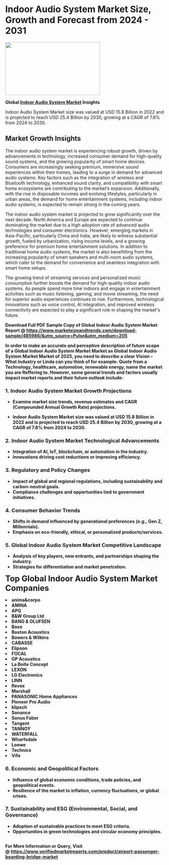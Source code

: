 <H1>Indoor Audio System Market Size, Growth and Forecast from 2024 - 2031</H1><img class="aligncenter size-medium wp-image-584254" src="https://thirdeyenews.in/wp-content/uploads/2024/09/Global-Market-Research-300x168.jpeg" alt="" width="300" height="168" /><p><strong>Global&nbsp;<a href="https://www.marketsizeandtrends.com/download-sample/485986/&amp;utm_source=Pulse&amp;utm_medium=205">Indoor Audio System Market</a> Insights</strong></p><p>Indoor Audio System Market size was valued at USD 15.8 Billion in 2022 and is projected to reach USD 25.4 Billion by 2030, growing at a CAGR of 7.8% from 2024 to 2030.</p><p><h2>Market Growth Insights</h2> <p>The indoor audio system market is experiencing robust growth, driven by advancements in technology, increased consumer demand for high-quality sound systems, and the growing popularity of smart home devices. Consumers are increasingly seeking premium, immersive sound experiences within their homes, leading to a surge in demand for advanced audio systems. Key factors such as the integration of wireless and Bluetooth technology, enhanced sound clarity, and compatibility with smart home ecosystems are contributing to the market’s expansion. Additionally, with the rise in disposable incomes and evolving lifestyles, particularly in urban areas, the demand for home entertainment systems, including indoor audio systems, is expected to remain strong in the coming years.</p> <p><strong></strong></p> <p>The indoor audio system market is projected to grow significantly over the next decade. North America and Europe are expected to continue dominating the market due to a high adoption rate of advanced audio technologies and consumer electronics. However, emerging markets in Asia-Pacific, particularly China and India, are likely to witness substantial growth, fueled by urbanization, rising income levels, and a growing preference for premium home entertainment solutions. In addition to traditional home audio systems, the market is also benefitting from the increasing popularity of smart speakers and multi-room audio systems, which cater to the demand for convenience and seamless integration with smart home setups.</p> <p>The growing trend of streaming services and personalized music consumption further boosts the demand for high-quality indoor audio systems. As people spend more time indoors and engage in entertainment activities such as music listening, gaming, and movie streaming, the need for superior audio experiences continues to rise. Furthermore, technological innovations such as voice control, AI integration, and improved wireless connectivity are expected to play a significant role in shaping the market's future.</p> <p><strong></p><p><span class=""><strong>Download Full PDF Sample Copy of Global Indoor Audio System Market Report</strong> @ <a href="https://www.marketsizeandtrends.com/download-sample/485986/&amp;utm_source=Pulse&amp;utm_medium=205" target="_blank">https://www.marketsizeandtrends.com/download-sample/485986/&amp;utm_source=Pulse&amp;utm_medium=205</a></span></p><p>In order to make an accurate and perceptive description of future scope of a Global&nbsp;Indoor Audio System Market Market as Global&nbsp;Indoor Audio System Market Market of 2025, you need to describe a clear Vision &ndash; What Industry or Linda can you think of for example: Quote from a Technology, healthcare, automotive, renewable energy, name the market you are Reffering to. However, some general trends and factors usually impact market reports and their future outlook include:</p><h3>1.&nbsp;<strong>Indoor Audio System Market Growth Projections</strong></h3><ul><li>Examine market size trends, revenue estimates and CAGR (Compounded Annual Growth Rate) projections.</li><li><p>Indoor Audio System Market size was valued at USD 15.8 Billion in 2022 and is projected to reach USD 25.4 Billion by 2030, growing at a CAGR of 7.8% from 2024 to 2030.</p></li></ul><h3>2.&nbsp;<strong>Indoor Audio System Market Technological Advancements</strong></h3><ul><li>Integration of AI, IoT, blockchain, or automation in the industry.</li><li>Innovations driving cost reductions or improving efficiency.</li></ul><h3>3.&nbsp;<strong>Regulatory and Policy Changes</strong></h3><ul><li>Impact of global and regional regulations, including sustainability and carbon-neutral goals.</li><li>Compliance challenges and opportunities tied to government initiatives.</li></ul><h3>4.&nbsp;<strong>Consumer Behavior Trends</strong></h3><ul><li>Shifts in demand influenced by generational preferences (e.g., Gen Z, Millennials).</li><li>Emphasis on eco-friendly, ethical, or personalized products/services.</li></ul><h3>5.&nbsp;<strong>Global Indoor Audio System Market Competitive Landscape</strong></h3><ul><li>Analysis of key players, new entrants, and partnerships shaping the industry.</li><li>Strategies for differentiation and market penetration.</li></ul><p data-pm-slice="1 1 []"><span style="color: inherit; font-family: inherit; font-size: 25px;">Top Global Indoor Audio System Market Companies</span></p><div class="" data-test-id=""><p><li>anima&corpo</li><li> AMINA</li><li> APG</li><li> B&W Group Ltd</li><li> BANG & OLUFSEN</li><li> Bose</li><li> Boston Acoustics</li><li> Bowers & Wilkins</li><li> CABASSE</li><li> Elipson</li><li> FOCAL</li><li> GP Acoustics</li><li> La Boite Concept</li><li> LEXON</li><li> LG Electronics</li><li> LINN</li><li> Revox</li><li> Marshall</li><li> PANASONIC Home Appliances</li><li> Pioneer Pro Audio</li><li> klipsch</li><li> Sonance</li><li> Sonus Faber</li><li> Tangent</li><li> TANNOY</li><li> WATERFALL</li><li> Wharfedale</li><li> Loewe</li><li> Technics</li><li> Vifa</li></p></div><h3>6.&nbsp;<strong>Economic and Geopolitical Factors</strong></h3><ul><li>Influence of global economic conditions, trade policies, and geopolitical events.</li><li>Resilience of the market to inflation, currency fluctuations, or global crises.</li></ul><h3>7.&nbsp;<strong>Sustainability and ESG (Environmental, Social, and Governance)</strong></h3><ul><li>Adoption of sustainable practices to meet ESG criteria.</li><li>Opportunities in green technologies and circular economy principles.</li></ul><h2><strong style="font-size: 14px;">For More Information or Query, Visit @&nbsp;</strong><a style="background-color: #ffffff; font-size: 14px;" href="https://www.marketsizeandtrends.com/report/indoor-audio-system-market/" target="_blank">https://www.verifiedmarketreports.com/product/airport-passenger-boarding-bridge-market</a></h2>
